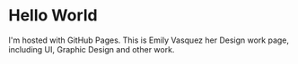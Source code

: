 <!DOCTYPE html>
<html>
<body>
<h1>Hello World</h1>
<p>I'm hosted with GitHub Pages. This is Emily Vasquez her Design work page, including UI, Graphic Design and other work.</p>
</body>
</html>
